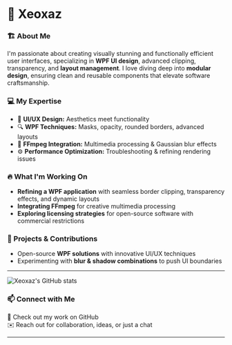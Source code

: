 # 🚀 Xeoxaz  

### 🏗️ About Me  
I'm passionate about creating visually stunning and functionally efficient user interfaces, specializing in **WPF UI design**, advanced clipping, transparency, and **layout management**. I love diving deep into **modular design**, ensuring clean and reusable components that elevate software craftsmanship.

### 💻 My Expertise  
- 🎨 **UI/UX Design:** Aesthetics meet functionality  
- 🔍 **WPF Techniques:** Masks, opacity, rounded borders, advanced layouts  
- 🔄 **FFmpeg Integration:** Multimedia processing & Gaussian blur effects  
- ⚙️ **Performance Optimization:** Troubleshooting & refining rendering issues  

### 🔥 What I'm Working On  
- **Refining a WPF application** with seamless border clipping, transparency effects, and dynamic layouts  
- **Integrating FFmpeg** for creative multimedia processing  
- **Exploring licensing strategies** for open-source software with commercial restrictions  

### 🚀 Projects & Contributions  
- Open-source **WPF solutions** with innovative UI/UX techniques  
- Experimenting with **blur & shadow combinations** to push UI boundaries  

---

![Xeoxaz's GitHub stats](https://github-readme-stats.vercel.app/api?username=xeoxaz&theme=tokyonight&show_icons=true)  

### 📫 Connect with Me  
🚀 Check out my work on GitHub  
✉️ Reach out for collaboration, ideas, or just a chat  

---
